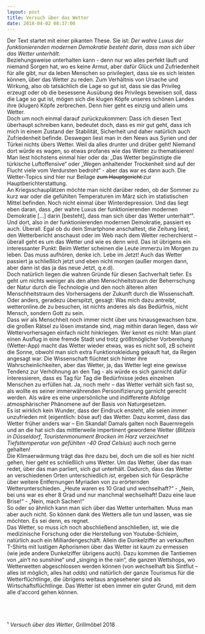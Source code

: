 ```yaml
---
layout: post
title: Versuch über das Wetter
date: 2018-04-02 08:37:00
---
```


Der Text startet mit einer pikanten These. Sie ist: *Der wahre Luxus der funktionierenden modernen Demokratie besteht darin, dass man sich über das Wetter unterhält.*<br>
Beziehungsweise unterhalten kann - denn nur wo alles perfekt läuft und niemand Sorgen hat, wo es keine Armut, aber dafür Glück und Zufriedenheit für alle gibt, nur da leben Menschen so privilegiert, dass sie es sich leisten können, über das Wetter zu reden. Zum Verhältnis von Ursache und Wirkung, also ob tatsächlich die Lage so gut ist, dass sie das Privileg erzeugt oder ob die besessene Ausübung des Privilegs beweisen soll, dass die Lage so gut ist, mögen sich die klugen Köpfe unseres schönen Landes ihre (klugen) Köpfe zerbrechen. Denn hier geht es einzig und allein ums Wetter.<br>
Doch um noch einmal darauf zurückzukommen: Dass ich diesen Text überhaupt schreiben kann, bedeutet doch, dass es mir gut geht, dass ich mich in einem Zustand der Stabilität, Sicherheit und daher natürlich auch Zufriedenheit befinde. Deswegen liest man in den News aus Syrien und der Türkei nichts übers Wetter. Weil da alles drunter und drüber geht! Niemand dort würde es wagen, so etwas profanes wie das Wetter zu thematisieren! Man liest höchstens einmal hier oder da: „Das Wetter begünstigte die türkische Luftoffensive“ oder „Wegen anhaltender Trockenheit sind auf der Flucht viele vom Verdursten bedroht“ - aber das war es dann auch. Die Wetter-Topics sind hier nur Beilage <del>zum Hauptgericht </del> zur Hauptberichterstattung.<br>
An Kriegsschauplätzen möchte man nicht darüber reden, ob der Sommer zu kurz war oder die gefühlten Temperaturen im März sich im statistischen Mittel befinden. Noch nicht einmal über Winterdepression. Und das liegt eben daran, dass „der wahre Luxus der funktionierenden modernen Demokratie […] darin [besteht], dass man sich über das Wetter unterhält“¹. <br>
Und dort, also in der funktionierenden modernen Demokratie, passiert es auch. Überall. Egal ob du dein Smartphone anschaltest, die Zeitung liest, den Wetterbericht anschaust oder im Web nach dem Wetter recherchierst – überall geht es um das Wetter und wie es denn wird. Das ist übrigens ein interessanter Punkt: Beim Wetter scheinen die Leute immerzu im Morgen zu leben. Das muss aufhören, denke ich. Lebe im Jetzt! Auch das Wetter passiert ja schließlich jetzt und eben nicht morgen (außer morgen dann, aber dann ist das ja das neue Jetzt, q.e.d). <br>
Doch natürlich liegen die wahren Gründe für diesen Sachverhalt tiefer. Es geht um nichts weniger als den alten Menschheitstraum der Beherrschung der Natur durch die Technologie und den noch älteren alten Menschheitstraum des Vorhersagens der Zukunft durch die Wissenschaft. Oder anders, geradezu überspitzt, gesagt: Was mich dazu antreibt, wetteronline.de zu besuchen, ist nichts anderes als das Bedürfnis, nicht Mensch, sondern Gott zu sein.<br>
Dass wir als Menschheit noch immer nicht über uns hinausgewachsen bzw. die großen Rätsel zu lösen imstande sind, mag mithin daran liegen, dass wir Wettervorhersagen einfach nicht hinkriegen. Wer kennt es nicht: Man plant einen Ausflug in eine fremde Stadt und trotz größtmöglicher Vorbereitung (Wetter-App) macht das Wetter wieder etwas, was es nicht soll, zB scheint die Sonne, obwohl man sich extra Funktionskleidung gekauft hat, da Regen angesagt war. Die Wissenschaft flüchtet sich hinter ihre Wahrscheinlichkeiten, aber das Wetter, ja, das Wetter legt eine gewisse Tendenz zur Verhöhnung an den Tag - als würde es sich garnicht dafür interessieren, dass es Tag für Tag die Bedürfnisse jedes einzelnen Menschen zu erfüllen hat. Ja, noch mehr – das Wetter verhält sich fast so, als wollte es seiner immerwährenden Personifizierung garnicht gerecht werden. Als wäre es eine unpersönliche und indifferente Abfolge atmosphärischer Phänomene auf der Basis von Naturgesetzen.<br>
Es ist wirklich kein Wunder, dass der Eindruck ensteht, alle seien immer unzufrieden mit (eigentlich: böse auf) das Wetter. Dazu kommt, dass das Wetter früher anders war – Ein Skandal! Damals galten noch Bauernregeln und an die hat sich das mittlerweile impertinent gewordene Wetter (*Blitzeis in Düsseldorf*, *Touristenmonument Brocken im Harz verzeichnet Tiefsttemperatur von gefühlten -40 Grad Celsius*) auch noch gerne gehalten!<br>
Die Klimaerwärmung trägt das ihre dazu bei, doch um die soll es hier nicht gehen, hier geht es schließlich ums Wetter. Um das Wetter, über das man redet, über das man parliert, sich gut unterhält. Dadurch, dass das Wetter an verschiedenen Orten unterschiedlich *ist*, ergeben sich für Gespräche über weitere Entfernungen Myriaden von zu erörternden Wetterunterschieden. „Heute waren es 10 Grad und wechselhaft?“ - „Nein, bei uns war es eher 8 Grad und nur manchmal wechselhaft! Dazu eine laue Brise!“ - „Nein, mach Sachen!“<br>
So oder so ähnlich kann man sich über das Wetter unterhalten. Muss man aber auch nicht. So können dank des Wetters alle tun und lassen, was sie möchten. Es sei denn, es regnet.<br>
Das Wetter, so muss ich noch abschließend anschließen, ist, wie die medizinische Forschung oder die Herstellung von Youtube-Schleim, natürlich auch ein Milliardengeschäft. Allein die Dunkelziffer an verkauften T-Shirts mit lustigen Aphorismen über das Wetter ist kaum zu ermessen (wie jede andere Dunkelziffer übrigens auch). Dazu kommen die Tantiemen von „ain‘t no sunshine“ und „singing in the rain“, die ganzen Wettshops, wo Wetterwetten abgeschlossen werden können (von wechselhaft bis Sintflut – alles ist möglich, alles hat *odds*) und natürlich der ganze Tourismus für die Wetterflüchtlinge, die übrigens weitaus angesehener sind als Wirtschaftsflüchtlinge. Das Wetter ist eben immer ein guter Grund, mit dem alle d‘accord gehen können.<br>
<br>
<br>
<br>
<br>
¹ *Versuch über das Wetter*, Grillmöbel 2018
